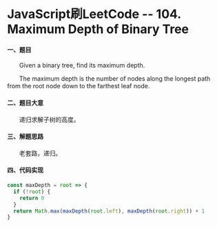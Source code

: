 # JavaScript刷LeetCode -- 104. Maximum Depth of Binary Tree

#### 一、题目

  &emsp;&emsp;Given a binary tree, find its maximum depth.

  &emsp;&emsp;The maximum depth is the number of nodes along the longest path from the root node down to the farthest leaf node.

#### 二、题目大意

  &emsp;&emsp;递归求解子树的高度。

#### 三、解题思路

  &emsp;&emsp;老套路，递归。

#### 四、代码实现

```JavaScript
const maxDepth = root => {
  if (!root) {
    return 0
  }
  return Math.max(maxDepth(root.left), maxDepth(root.right)) + 1
}
```